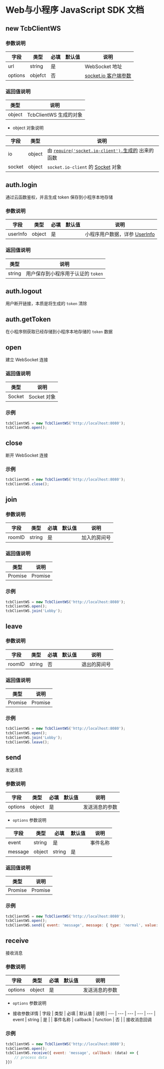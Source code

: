 # Web与小程序 JavaScript SDK 文档

## new TcbClientWS

### 参数说明

| 字段 | 类型 | 必填 | 默认值 | 说明
| --- | --- | --- | --- | ---
| url | string | 是 | | WebSocket 地址 
| options | objefct | 否 | | [socket.io 客户端参数](https://socket.io/docs/client-api/#Initialization-examples)

### 返回值说明

|类型 | 说明
| --- | ---
| object | TcbClientWS 生成的对象

* object 对象说明

| 字段 | 类型 | 说明
| --- | --- | ---
| io | object | 由 [`require('socket.io-client').`生成的](https://socket.io/docs/client-api/#IO) 出来的函数
| socket | object | `socket.io-client` 的 [Socket](https://socket.io/docs/client-api/#Socket) 对象

## auth.login

通过云函数鉴权，并且生成 token 保存到小程序本地存储

### 参数说明

| 字段 | 类型 | 必填 | 默认值 | 说明
| --- | --- | --- | --- | ---
| userInfo | object | 是 | | 小程序用户数据，详参 [UserInfo](https://developers.weixin.qq.com/miniprogram/dev/api/UserInfo.html)

### 返回值说明

|类型 | 说明
| --- | ---
| string | 用户保存到小程序用于认证的 `token`

## auth.logout

用户断开链接，本质是将生成的 `token` 清除

## auth.getToken

在小程序侧获取已经存储到小程序本地存储的 `token` 数据

## open
建立 WebSocket 连接

### 返回值说明

|类型 | 说明
| --- | ---
| Socket | Socket 对象

### 示例
```js
tcbClientWS = new TcbClientWS('http://localhost:8080');
tcbClientWS.open();
```

## close

断开 WebSocket 连接

### 示例
```js
tcbClientWS = new TcbClientWS('http://localhost:8080');
tcbClientWS.close();
```

## join

### 参数说明

| 字段 | 类型 | 必填 | 默认值 | 说明
| --- | --- | --- | --- | ---
| roomID | string | 是 | | 加入的房间号

### 返回值说明

|类型 | 说明
| --- | ---
| Promise | Promise

### 示例
```js
tcbClientWS = new TcbClientWS('http://localhost:8080');
tcbClientWS.open();
tcbClientWS.join('Lobby');
```

## leave

### 参数说明

| 字段 | 类型 | 必填 | 默认值 | 说明
| --- | --- | --- | --- | ---
| roomID | string | 否 | | 退出的房间号

### 返回值说明

|类型 | 说明
| --- | ---
| Promise | Promise

### 示例
```js
tcbClientWS = new TcbClientWS('http://localhost:8080');
tcbClientWS.open();
tcbClientWS.join('Lobby');
tcbClientWS.leave();
```

## send

发送消息

### 参数说明

| 字段 | 类型 | 必填 | 默认值 | 说明
| --- | --- | --- | --- | ---
| options | object | 是 | | 发送消息的参数

* `options` 参数说明

| 字段 | 类型 | 必填 | 默认值 | 说明
| --- | --- | --- | --- | ---
| event | string | 是 | | 事件名称
| message | object|string | 是 | | 消息数据

### 返回值说明

|类型 | 说明
| --- | ---
| Promise | Promise

### 示例
```js
tcbClientWS = new TcbClientWS('http://localhost:8080');
tcbClientWS.open();
tcbClientWS.send({ event: 'message', message: { type: 'normal', value: 'hello world!' } });
```

## receive

接收消息

### 参数说明

| 字段 | 类型 | 必填 | 默认值 | 说明
| --- | --- | --- | --- | ---
| options | object | 是 | | 发送消息的参数

* `options` 参数说明

- 接收参数详情
| 字段 | 类型 | 必填 | 默认值 | 说明
| --- | --- | --- | --- | ---
| event | string | 是 | | 事件名称
| callback | function | 否 | | 接收消息回调

### 示例
```js
tcbClientWS = new TcbClientWS('http://localhost:8080');
tcbClientWS.open();
tcbClientWS.receive({ event: 'message', callback: (data) => {
    // process data
}})
```
